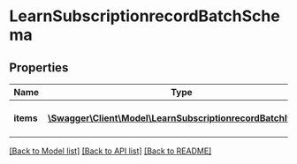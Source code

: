 # LearnSubscriptionrecordBatchSchema

## Properties
Name | Type | Description | Notes
------------ | ------------- | ------------- | -------------
**items** | [**\Swagger\Client\Model\LearnSubscriptionrecordBatchItems[]**](LearnSubscriptionrecordBatchItems.md) | Subscription records to be added | 

[[Back to Model list]](../README.md#documentation-for-models) [[Back to API list]](../README.md#documentation-for-api-endpoints) [[Back to README]](../README.md)


